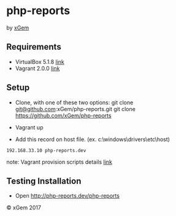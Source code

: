 # php-reports
by [xGem](http://www.xgem.com.ar)

## Requirements

- VirtualBox 5.1.8 [link](https://www.virtualbox.org/wiki/Downloads)
- Vagrant 2.0.0 [link](https://www.vagrantup.com/downloads.html)

## Setup

- Clone, with one of these two options:
  git clone git@github.com:xGem/php-reports.git
  git clone https://github.com/xGem/php-reports

- Vagrant up
- Add this record on host file. (ex. c:\windows\drivers\etc\host)
```
192.168.33.10 php-reports.dev
```

note: Vagrant provision scripts details [link](vagrant.md)

## Testing Installation

- Open http://php-reports.dev/php-reports

&copy; xGem 2017
